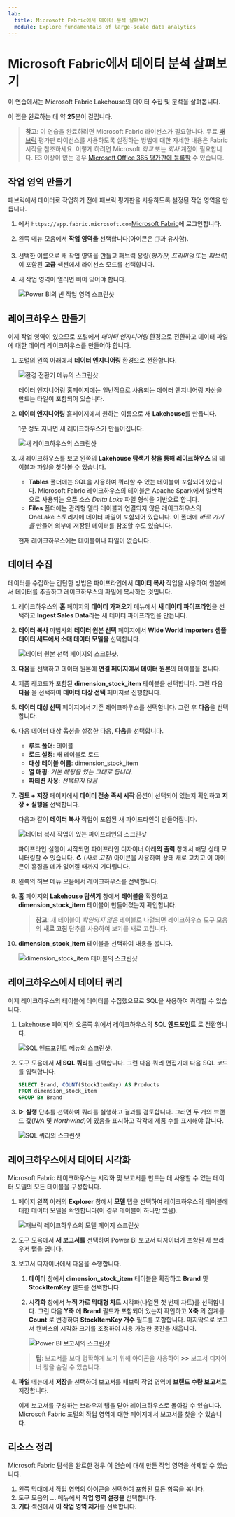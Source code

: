 ```yaml
---
lab:
  title: Microsoft Fabric에서 데이터 분석 살펴보기
  module: Explore fundamentals of large-scale data analytics
---
```


# Microsoft Fabric에서 데이터 분석 살펴보기

이 연습에서는 Microsoft Fabric Lakehouse의 데이터 수집 및 분석을 살펴봅니다.

이 랩을 완료하는 데 약 **25**분이 걸립니다.

> **참고**: 이 연습을 완료하려면 Microsoft Fabric 라이선스가 필요합니다. 무료 [패브릭](https://learn.microsoft.com/fabric/get-started/fabric-trial) 평가판 라이선스를 사용하도록 설정하는 방법에 대한 자세한 내용은 Fabric 시작을 참조하세요. 이렇게 하려면 Microsoft *학교* 또는 *회사* 계정이 필요합니다. E3 이상이 없는 경우 [Microsoft Office 365 평가판에 등록할](https://www.microsoft.com/microsoft-365/business/compare-more-office-365-for-business-plans) 수 있습니다.

## 작업 영역 만들기

패브릭에서 데이터로 작업하기 전에 패브릭 평가판을 사용하도록 설정된 작업 영역을 만듭니다.

1. 에서 `https://app.fabric.microsoft.com`[Microsoft Fabric](https://app.fabric.microsoft.com)에 로그인합니다.
2. 왼쪽 메뉴 모음에서 **작업 영역을** 선택합니다(아이콘은 &#128455;과 유사함).
3. 선택한 이름으로 새 작업 영역을 만들고 패브릭 용량(*평가판*, *프리미엄* 또는 *패브릭*)이 포함된 **고급** 섹션에서 라이선스 모드를 선택합니다.
4. 새 작업 영역이 열리면 비어 있어야 합니다.

    ![Power BI의 빈 작업 영역 스크린샷](./images/new-workspace.png)

## 레이크하우스 만들기

이제 작업 영역이 있으므로 포털에서 *데이터 엔지니어링* 환경으로 전환하고 데이터 파일에 대한 데이터 레이크하우스를 만들어야 합니다.

1. 포털의 왼쪽 아래에서 **데이터 엔지니어링** 환경으로 전환합니다.

    ![환경 전환기 메뉴의 스크린샷.](./images/fabric-switcher.png)

    데이터 엔지니어링 홈페이지에는 일반적으로 사용되는 데이터 엔지니어링 자산을 만드는 타일이 포함되어 있습니다.

2. **데이터 엔지니어링** 홈페이지에서 원하는 이름으로 새 **Lakehouse**를 만듭니다.

    1분 정도 지나면 새 레이크하우스가 만들어집니다.

    ![새 레이크하우스의 스크린샷](./images/new-lakehouse.png)

3. 새 레이크하우스를 보고 왼쪽의 **Lakehouse 탐색기 창을 통해 레이크하우스** 의 테이블과 파일을 찾아볼 수 있습니다.
    - **Tables** 폴더에는 SQL을 사용하여 쿼리할 수 있는 테이블이 포함되어 있습니다. Microsoft Fabric 레이크하우스의 테이블은 Apache Spark에서 일반적으로 사용되는 오픈 소스 *Delta Lake* 파일 형식을 기반으로 합니다.
    - **Files** 폴더에는 관리형 델타 테이블과 연결되지 않은 레이크하우스의 OneLake 스토리지에 데이터 파일이 포함되어 있습니다. 이 폴더에 *바로 가기를* 만들어 외부에 저장된 데이터를 참조할 수도 있습니다.

    현재 레이크하우스에는 테이블이나 파일이 없습니다.

## 데이터 수집

데이터를 수집하는 간단한 방법은 파이프라인에서 **데이터 복사** 작업을 사용하여 원본에서 데이터를 추출하고 레이크하우스의 파일에 복사하는 것입니다.

1. 레이크하우스의 **홈** 페이지의 **데이터 가져오기** 메뉴에서 **새 데이터 파이프라인**을 선택하고 **Ingest Sales Data**라는 새 데이터 파이프라인을 만듭니다.
1. **데이터 복사** 마법사의 **데이터 원본 선택** 페이지에서 **Wide World Importers 샘플 데이터 세트에서 소매 데이터 모델을** 선택합니다.

    ![데이터 원본 선택 페이지의 스크린샷.](./images/choose-data-source.png)

1. **다음**을 선택하고 데이터 원본에 **연결 페이지에서 데이터 원본**의 테이블을 봅니다.
1. 제품 레코드가 포함된 **dimension_stock_item** 테이블을 선택합니다. 그런 다음 **다음** 을 선택하여 **데이터 대상 선택** 페이지로 진행합니다.
1. **데이터 대상 선택** 페이지에서 기존 레이크하우스를 선택합니다. 그런 후 **다음**을 선택합니다.
1. 다음 데이터 대상 옵션을 설정한 다음, **다음**을 선택합니다.
    - **루트 폴더**: 테이블
    - **로드 설정**: 새 테이블로 로드
    - **대상 테이블 이름**: dimension_stock_item
    - **열 매핑**: *기본 매핑을 있는 그대로 둡니다*.
    - **파티션 사용**: *선택되지 않음*
1. **검토 + 저장** 페이지에서 **데이터 전송 즉시 시작** 옵션이 선택되어 있는지 확인하고 **저장 + 실행을** 선택합니다.

    다음과 같이 **데이터 복사** 작업이 포함된 새 파이프라인이 만들어집니다.

    ![데이터 복사 작업이 있는 파이프라인의 스크린샷](./images/copy-data-pipeline.png)

    파이프라인 실행이 시작되면 파이프라인 디자이너 아래**의 출력** 창에서 해당 상태 모니터링할 수 있습니다. **&#8635;** (*새로 고침*) 아이콘을 사용하여 상태 새로 고치고 이 아이콘이 흠잡을 데가 없어질 때까지 기다립니다.

1. 왼쪽의 허브 메뉴 모음에서 레이크하우스를 선택합니다.
1. **홈** 페이지의 **Lakehouse 탐색기** 창에서 **테이블을** 확장하고 **dimension_stock_item** 테이블이 만들어졌는지 확인합니다.

    > **참고**: 새 테이블이 *확인되지 않은* 테이블로 나열되면 레이크하우스 도구 모음의 **새로 고침** 단추를 사용하여 보기를 새로 고칩니다.

1. **dimension_stock_item** 테이블을 선택하여 내용을 봅니다.

    ![dimension_stock_item 테이블의 스크린샷](./images/dimProduct.png)

## 레이크하우스에서 데이터 쿼리

이제 레이크하우스의 테이블에 데이터를 수집했으므로 SQL을 사용하여 쿼리할 수 있습니다.

1. Lakehouse 페이지의 오른쪽 위에서 레이크하우스의 **SQL 엔드포인트** 로 전환합니다.

    ![SQL 엔드포인트 메뉴의 스크린샷.](./images/endpoint-switcher.png)

1. 도구 모음에서 **새 SQL 쿼리**를 선택합니다. 그런 다음 쿼리 편집기에 다음 SQL 코드를 입력합니다.

    ```sql
    SELECT Brand, COUNT(StockItemKey) AS Products
    FROM dimension_stock_item
    GROUP BY Brand
    ```

1. **&#9655; 실행** 단추를 선택하여 쿼리를 실행하고 결과를 검토합니다. 그러면 두 개의 브랜드 값(*N/A* 및 *Northwind*)이 있음을 표시하고 각각에 제품 수를 표시해야 합니다.

    ![SQL 쿼리의 스크린샷](./images/sql-query.png)

## 레이크하우스에서 데이터 시각화

Microsoft Fabric 레이크하우스는 시각화 및 보고서를 만드는 데 사용할 수 있는 데이터 모델의 모든 테이블을 구성합니다.

1. 페이지 왼쪽 아래의 **Explorer** 창에서 **모델** 탭을 선택하여 레이크하우스의 테이블에 대한 데이터 모델을 확인합니다(이 경우 테이블이 하나만 있음).

    ![패브릭 레이크하우스의 모델 페이지 스크린샷](./images/fabric-model.png)

1. 도구 모음에서 **새 보고서를** 선택하여 Power BI 보고서 디자이너가 포함된 새 브라우저 탭을 엽니다.
1. 보고서 디자이너에서 다음을 수행합니다.
    1. **데이터** 창에서 **dimension_stock_item** 테이블을 확장하고 **Brand** 및 **StockItemKey** 필드를 선택합니다.
    1. **시각화** 창에서 **누적 가로 막대형 차트** 시각화(나열된 첫 번째 차트)를 선택합니다. 그런 다음 **Y축** 에 **Brand** 필드가 포함되어 있는지 확인하고 **X축** 의 집계를 **Count** 로 변경하여 **StockItemKey 개수** 필드를 포함합니다. 마지막으로 보고서 캔버스의 시각화 크기를 조정하여 사용 가능한 공간을 채웁니다.

        ![Power BI 보고서의 스크린샷](./images/fabric-report.png)

    > **팁**: 보고서를 보다 명확하게 보기 위해 아이콘을 사용하여 **>>** 보고서 디자이너 창을 숨길 수 있습니다.

1. **파일** 메뉴에서 **저장**을 선택하여 보고서를 패브릭 작업 영역에 **브랜드 수량 보고서**로 저장합니다.

    이제 보고서를 구성하는 브라우저 탭을 닫아 레이크하우스로 돌아갈 수 있습니다. Microsoft Fabric 포털의 작업 영역에 대한 페이지에서 보고서를 찾을 수 있습니다.

## 리소스 정리

Microsoft Fabric 탐색을 완료한 경우 이 연습에 대해 만든 작업 영역을 삭제할 수 있습니다.

1. 왼쪽 막대에서 작업 영역의 아이콘을 선택하여 포함된 모든 항목을 봅니다.
2. 도구 모음의 **...** 메뉴에서 **작업 영역 설정을** 선택합니다.
3. **기타** 섹션에서 **이 작업 영역 제거**를 선택합니다.
